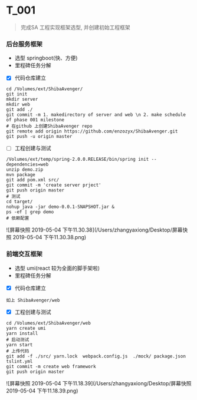# T_001 

> 完成SA 工程实现框架选型, 并创建初始工程框架



### 后台服务框架

- 选型 springboot(快、方便)
- 里程碑任务分解
- [x] 代码仓库建立

```
cd /Volumes/ext/ShibaAvenger/
git init
mkdir server
mkdir web
git add ./
git commit -m 1. makedirectory of server and web \n 2. make schedule of phase 001 milestone
# 在github 上创建ShibaAvenger repo
git remote add origin https://github.com/enzozyx/ShibaAvenger.git
git push -u origin master
```

- [ ] 工程创建与测试

```
/Volumes/ext/temp/spring-2.0.0.RELEASE/bin/spring init --dependencies=web
unzip demo.zip 
mvn package
git add pom.xml src/
git commit -m 'create server prject'
git push origin master
# 测试
cd target/
nohup java -jar demo-0.0.1-SNAPSHOT.jar &
ps -ef | grep demo
# 依赖配置
```

![屏幕快照 2019-05-04 下午11.30.38](/Users/zhangyaxiong/Desktop/屏幕快照 2019-05-04 下午11.30.38.png)

### 前端交互框架

- 选型 umi(react 较为全面的脚手架啦)
- 里程碑任务分解
- [x] 代码仓库建立

```
如上 ShibaAvenger/web
```

- [x] 工程创建与测试

```
cd /Volumes/ext/ShibaAvenger/web
yarn create umi
yarn install
# 启动测试
yarn start
# 上传代码
git add -f ./src/ yarn.lock  webpack.config.js  ./mock/ package.json tslint.yml 
git commit -m create web framework
git push origin master
```

![屏幕快照 2019-05-04 下午11.18.39](/Users/zhangyaxiong/Desktop/屏幕快照 2019-05-04 下午11.18.39.png)